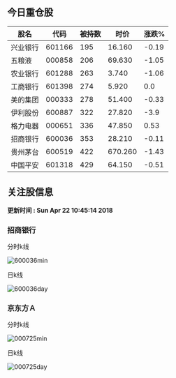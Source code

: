 
## 今日重仓股 

|股名|代码|被持数|时价|涨跌%|
|---|---|---|---|---|
|兴业银行|601166|195|16.160|-0.19|
|五粮液|000858|206|69.630|-1.05|
|农业银行|601288|263|3.740|-1.06|
|工商银行|601398|274|5.920|0.0|
|美的集团|000333|278|51.400|-0.33|
|伊利股份|600887|322|27.820|-3.9|
|格力电器|000651|336|47.850|0.53|
|招商银行|600036|353|28.210|-0.11|
|贵州茅台|600519|422|670.260|-1.43|
|中国平安|601318|429|64.150|-0.51|

## 关注股信息
**更新时间 : Sun Apr 22 10:45:14 2018**
### 招商银行 
分时k线

![600036min](http://image.sinajs.cn/newchart/min/n/sh600036.gif)

日k线

![600036day](http://image.sinajs.cn/newchart/daily/n/sh600036.gif)

### 京东方Ａ 
分时k线

![000725min](http://image.sinajs.cn/newchart/min/n/sz000725.gif)

日k线

![000725day](http://image.sinajs.cn/newchart/daily/n/sz000725.gif)
